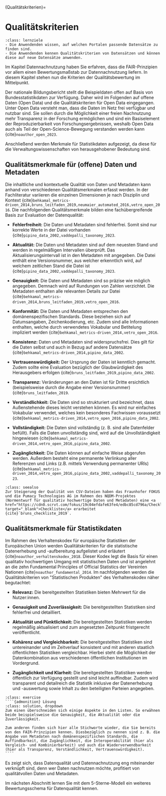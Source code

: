 (Qualitätskriterien)=
# Qualitätskriterien

```{admonition} Lernziel: Sicherstellen der Qualität von Datensätzen
:class: lernziele
- Die Anwendenden wissen, auf welchen Portalen passende Datensätze zu finden sind.
- Die Anwendenden kennen Qualitätskriterien von Datensätzen und können diese auf neue Datensätze anwenden.
```  

Im Kapitel Datennachnutzung haben Sie erfahren, dass die FAIR-Prinzipien vor allem einen Bewertungsmaßstab zur Datennachnutzung liefern. In diesem Kapitel stehen nun die Kriterien der Qualitätsbewertung im Mittelpunkt. 

Der nationale Bildungsbericht stellt die Beispieldaten offen auf Basis von Bundesstatistikdaten zur Verfügung. Daher wird im Folgenden auf offene Daten (Open Data) und die Qualitätskriterien für Open Data eingegangen. Unter Open Data versteht man, dass die Daten im Netz frei verfügbar und nutzbar sind. Sie sollen durch die Möglichkeit einer freien Nachnutzung mehr Transparenz in der Forschung ermöglichen und sind ein Basiselement der Reproduzierbarkeit von Forschungsergebnissen, weshalb Open Data auch als Teil der Open-Science-Bewegung verstanden werden kann {cite}`noauthor_open_2023`.

Anschließend werden Merkmale für Statistikdaten aufgezeigt, da diese für die Verwaltungswissenschaften von herausgehobener Bedeutung sind.


## Qualitätsmerkmale für (offene) Daten und Metadaten

Die inhaltliche und kontextuelle Qualität von Daten und Metadaten kann anhand von verschiedenen Qualitätsmerkmalen erfasst werden. In der Fachliteratur variieren die einzelnen Dimensionen je nach Disziplin und Kontext {cite}`behkamal_metrics-driven_2014,bruns_leitfaden_2019,neumaier_automated_2016,vetro_open_2016`. Die nachfolgenden Qualitätsmerkmale bilden eine fachübergreifende Basis zur Evaluation der Datenqualität:

- **Fehlerfreiheit:** Die Daten und Metadaten sind fehlerfrei. Somit sind nur korrekte Werte in der Datei vorhanden {cite}`pipino_data_2002,vaddepalli_taxonomy_2023`.

- **Aktualität:** Die Daten und Metadaten sind auf dem neuesten Stand und werden in regelmäßigen Intervallen überprüft. Das Aktualisierungsintervall ist in den Metadaten mit angegeben. Die Datei enthält eine Versionsnummer, aus welcher erkenntlich wird, auf welchem zeitlichen Stand die Datei ist {cite}`pipino_data_2002,vaddepalli_taxonomy_2023`.

- **Genauigkeit:** Die Daten und Metadaten sind so präzise wie möglich angegeben. Demnach wird auf Rundungen von Zahlen verzichtet. Die Metadaten enthalten alle relevanten Details zur Datei {cite}`behkamal_metrics-driven_2014,bruns_leitfaden_2019,vetro_open_2016`.

- **Konformität:** Die Daten und Metadaten entsprechen den domänenspezifischen Standards. Diese beziehen sich auf Datumsangaben, Zeichenkodierung, etc. Zudem sind alle Informationen enthalten, welche durch verwendetes Vokabular und Betitelung impliziert werden {cite}`behkamal_metrics-driven_2014,vetro_open_2016`.

- **Konsistenz:** Daten und Metadaten sind widerspruchsfrei. Dies gilt für die Daten selbst und auch in Bezug auf andere Datensätze {cite}`behkamal_metrics-driven_2014,pipino_data_2002`.

- **Vertrauenswürdigkeit:** Der Ursprung der Daten ist kenntlich gemacht. Zudem sollte eine Evaluation bezüglich der Glaubwürdigkeit des Herausgebers erfolgen {cite}`bruns_leitfaden_2019,pipino_data_2002`.

- **Transparenz:** Veränderungen an den Daten ist für Dritte ersichtlich (beispielsweise durch die Angabe einer Versionsnummer) {cite}`bruns_leitfaden_2019`.

- **Verständlichkeit:** Die Daten sind so strukturiert und bezeichnet, dass Außenstehende dieses leicht verstehen können. Es wird nur einfaches Vokabular verwendet, welches kein besonderes Fachwissen voraussetzt {cite}`behkamal_metrics-driven_2014,vetro_open_2016,pipino_data_2002`.

- **Vollständigkeit:** Die Daten sind vollständig (z. B. sind alle Datenfelder befüllt). Falls die Daten unvollständig sind, wird auf die Unvollständigkeit hingewiesen {cite}`behkamal_metrics-driven_2014,vetro_open_2016,pipino_data_2002`.

- **Zugänglichkeit:** Die Daten können auf einfache Weise abgerufen werden. Außerdem besteht eine permanente Verlinkung aller Referenzen und Links (z.B. mittels Verwendung permanenter URIs) {cite}`behkamal_metrics-driven_2014,vetro_open_2016,pipino_data_2002,vaddepalli_taxonomy_2023`.

```{admonition} Weitere Informationen
:class: seealso
Zur Steigerung der Qualität von CSV-Dateien haben das Fraunhofer FOKUS und die Pumacy Technologies AG im Rahmen des NQDM-Projektes (Normentwurf für qualitativ hochwertige Daten und Metadaten) eine <a href="https://cdn0.scrvt.com/fokus/19c04efdafe63fe4/edbc85cd796a/Checkliste_NQDM_CSV.pdf" target="_blank">Checkliste</a> erarbeitet {cite}`bruns_checkliste_2019`. 
```

## Qualitätsmerkmale für Statistikdaten

Im Rahmen des Verhaltenskodex für europäische Statistiken der Europäischen Union werden Qualitätskriterien für die statistische Datenerhebung und -aufbereitung aufgelistet und erläutert {cite}`noauthor_verhaltenskodex_2018`. Dieser Kodex legt die Basis für einen qualitativ hochwertigen Umgang mit statistischen Daten und ist angelehnt an die zehn Fundamental Principles of Official Statistics der Vereinten Nationen {cite}`noauthor_fundamental_2014`. Im nachfolgenden werden die Qualitätskriterien von "Statistischen Produkten" des Verhaltenskodex näher begutachtet:


- **Relevanz:** Die bereitgestellten Statistiken bieten Mehrwert für die Nutzer:innen.

- **Genauigkeit und Zuverlässigkeit:** Die bereitgestellten Statistiken sind fehlerfrei und detailliert.

- **Aktualität und Pünktlichkeit:** Die bereitgestellten Statistiken werden regelmäßig aktualisiert und zum angesetzten Zeitpunkt fristgerecht veröffentlicht.

- **Kohärenz und Vergleichbarkeit:** Die bereitgestellten Statistiken sind untereinander und im Zeitverlauf konsistent und mit anderen staatlich öffentlichten Statistiken vergleichbar. Hierbei steht die Möglichkeit der Datenkombination aus verschiedenen öffentlichen Institutionen im Vordergrund.

- **Zugänglichkeit und Klarheit:** Die bereitgestellten Statistiken werden öffentlich zur Verfügung gestellt und sind leicht auffindbar. Zudem wird transparent und detailreich die Statistik inklusive der Datenerhebung und -auswertung sowie Inhalt zu den beteiligten Parteien angegeben.



`````{admonition} Was fällt Ihnen an den beiden Auflistungen auf?
:class: exercise
````{admonition} Lösung
:class: solution, dropdown
Zum einen überschneiden sich einige Aspekte in den Listen. So erwähnen beide beispielsweise die Genauigkeit, die Aktualität oder die Zuverlässigkeit.

Zum anderen finden sich hier alle Stichworte wieder, die Sie bereits von den FAIR-Prinzipien kennen. Diesbezüglich zu nennen sind z. B. die Angabe von Metadaten nach domänenspezifischen Standards, die Auffindbarkeit, die Zugänglichkeit, die Interoperabilität (hier als Vergleich- und Kombinierbarkeit) und auch die Wiederverwendbarkeit (hier als Transparenz, Verständlichkeit, Vertrauenswürdigkeit).
````
`````



Es zeigt sich, dass Datenqualität und Datennachnutzung eng miteinander verknüpft sind, denn wer Daten nachnutzen möchte, profitiert von qualitätvollen Daten und Metadaten. 

Im nächsten Abschnitt lernen Sie mit dem 5-Sterne-Modell ein weiteres Bewertungsschema für Datenqualität kennen. 
